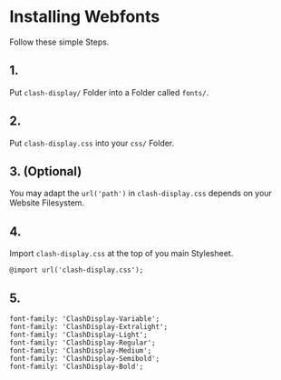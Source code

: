 # Installing Webfonts

Follow these simple Steps.

## 1.

Put `clash-display/` Folder into a Folder called `fonts/`.

## 2.

Put `clash-display.css` into your `css/` Folder.

## 3. (Optional)

You may adapt the `url('path')` in `clash-display.css` depends on your Website Filesystem.

## 4.

Import `clash-display.css` at the top of you main Stylesheet.

```
@import url('clash-display.css');
```

## 5.

```
font-family: 'ClashDisplay-Variable';
font-family: 'ClashDisplay-Extralight';
font-family: 'ClashDisplay-Light';
font-family: 'ClashDisplay-Regular';
font-family: 'ClashDisplay-Medium';
font-family: 'ClashDisplay-Semibold';
font-family: 'ClashDisplay-Bold';
```
